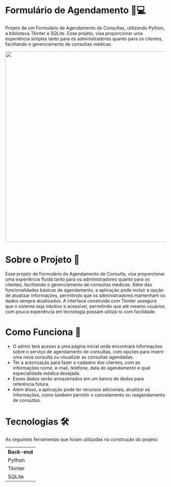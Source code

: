 # Formulário de Agendamento 📄💻

Projeto de um Formulário de Agendamento de Consultas, utilizando Python, a biblioteca Tkinter e SQLite. Esse projeto, visa proporcionar uma experiência simples tanto para os administradores quanto para os clientes, facilitando o gerenciamento de consultas médicas

<div>
<img src="https://github.com/user-attachments/assets/e2a95b1c-9c3d-45eb-8750-4776f888c46e" width="600px" />

# Sobre o Projeto 📃
Esse projeto de Formulário de Agendamento de Consulta, visa proporcionar uma experiência fluida tanto para os administradores quanto para os clientes, facilitando o gerenciamento de consultas médicas. Além das funcionalidades básicas de agendamento, a aplicação pode incluir a opção de atualizar informações, permitindo que os administradores mantenham os dados sempre atualizados. A interface construída com Tkinter assegura que o sistema seja intuitivo e acessível, permitindo que até mesmo usuários com pouca experiência em tecnologia possam utilizá-lo com facilidade.

# Como Funciona 🎯
<div>
  <ul>
    <li>O admin terá acesso a uma página inicial onde encontrará informações sobre o serviço de agendamento de consultas, com opções para inserir uma nova consulta ou visualizar as consultas agendadas.
    <li>Ter a autorização para fazer o cadastro dos clientes, com as informações nome, e-mail, telefone, data do agendamento e qual especialidade médica desejada.
    <li>Esses dados serão armazenados em um banco de dados para referência futura. 
    <li>Além disso, a aplicação pode ter recursos adicionais, atualizar as informações, como também permitir o cancelamento ou reagendamento de consultas.      
    </li>  
  </ul>
</div>

# Tecnologias 🛠️
As seguintes ferramentas que foram utilizadas na construção do projeto:
<table>
  <thead>
    <tbody>
      <th>Back-end</th>
    <tr>
      <td>Python</td>
    </tr>
    <tr>
      <td>Tkinter</td>
    </tr>
    <tr>
      <td>SQLite</td>
    </tr>
    </tbody>
  </thead>
</table>

